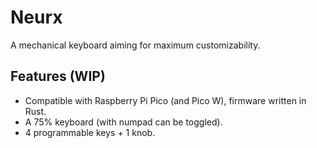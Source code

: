 # Neurx

A mechanical keyboard aiming for maximum customizability.

## Features (WIP)

- Compatible with Raspberry Pi Pico (and Pico W), firmware written in Rust.
- A 75% keyboard (with numpad can be toggled).
- 4 programmable keys + 1 knob.
